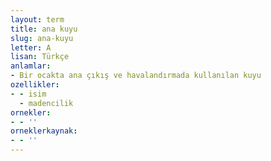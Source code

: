 ```yaml
---
layout: term
title: ana kuyu
slug: ana-kuyu
letter: A
lisan: Türkçe
anlamlar:
- Bir ocakta ana çıkış ve havalandırmada kullanılan kuyu
ozellikler:
- - isim
  - madencilik
ornekler:
- - ''
orneklerkaynak:
- - ''
---
```

